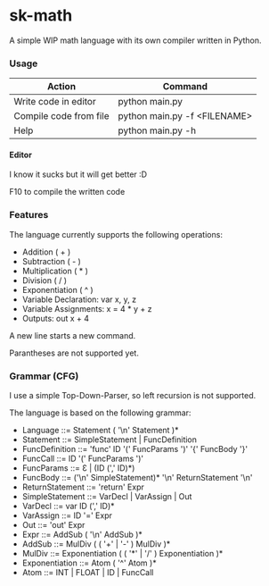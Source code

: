 # sk-math

A simple WIP math language with its own compiler written in Python.

### Usage
| Action                  | Command                         |
| ----------------------- | ------------------------------- |
| Write code in editor    | python main.py                  |
| Compile code from file  | python main.py -f \<FILENAME\>  |
| Help                    | python main.py -h               |

#### Editor
I know it sucks but it will get better :D

F10 to compile the written code

### Features

The language currently supports the following operations:
- Addition ( + )
- Subtraction ( - )
- Multiplication ( * )
- Division ( / )
- Exponentiation ( ^ )
- Variable Declaration: var x, y, z
- Variable Assignments: x = 4 * y + z
- Outputs: out x + 4

A new line starts a new command.

Parantheses are not supported yet.

### Grammar (CFG)

I use a simple Top-Down-Parser, so left recursion is not supported.

The language is based on the following grammar:

- Language ::= Statement ( '\n' Statement )*
- Statement ::= SimpleStatement | FuncDefinition
- FuncDefinition ::= 'func' ID '(' FuncParams ')' '{' FuncBody '}'
- FuncCall ::= ID '(' FuncParams ')'
- FuncParams ::= Ɛ | (ID (',' ID)*)
- FuncBody ::= ('\n' SimpleStatement)* '\n' ReturnStatement '\n'
- ReturnStatement ::= 'return' Expr
- SimpleStatement ::= VarDecl | VarAssign | Out
- VarDecl ::= var ID (',' ID)*
- VarAssign ::= ID '=' Expr
- Out ::= 'out' Expr
- Expr ::= AddSub ( '\n' AddSub )*
- AddSub ::= MulDiv ( ( '+' | '-' ) MulDiv )*
- MulDiv ::= Exponentiation ( ( '\*' | '/' ) Exponentiation )*
- Exponentiation ::= Atom ( '^' Atom )*
- Atom ::= INT | FLOAT | ID | FuncCall
